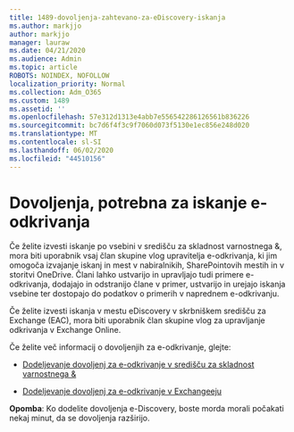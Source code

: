 ```yaml
---
title: 1489-dovoljenja-zahtevano-za-eDiscovery-iskanja
ms.author: markjjo
author: markjjo
manager: lauraw
ms.date: 04/21/2020
ms.audience: Admin
ms.topic: article
ROBOTS: NOINDEX, NOFOLLOW
localization_priority: Normal
ms.collection: Adm_O365
ms.custom: 1489
ms.assetid: ''
ms.openlocfilehash: 57e312d1313e4abb7e556542286126561b836226
ms.sourcegitcommit: bc7d6f4f3c9f7060d073f5130e1ec856e248d020
ms.translationtype: MT
ms.contentlocale: sl-SI
ms.lasthandoff: 06/02/2020
ms.locfileid: "44510156"
---
```

# <a name="permissions-required-for-ediscovery-searches"></a>Dovoljenja, potrebna za iskanje e-odkrivanja

Če želite izvesti iskanje po vsebini v središču za skladnost varnostnega &, mora biti uporabnik vsaj član skupine vlog upravitelja e-odkrivanja, ki jim omogoča izvajanje iskanj in mest v nabiralnikih, SharePointovih mestih in v storitvi OneDrive. Člani lahko ustvarijo in upravljajo tudi primere e-odkrivanja, dodajajo in odstranijo člane v primer, ustvarijo in urejajo iskanja vsebine ter dostopajo do podatkov o primerih v naprednem e-odkrivanju.

Če želite izvesti iskanja v mestu eDiscovery v skrbniškem središču za Exchange (EAC), mora biti uporabnik član skupine vlog za upravljanje odkrivanja v Exchange Online.

Če želite več informacij o dovoljenjih za e-odkrivanje, glejte: 

- [Dodeljevanje dovoljenj za e-odkrivanje v središču za skladnost varnostnega &](https://docs.microsoft.com/microsoft-365/compliance/assign-ediscovery-permissions)

- [Dodeljevanje dovoljenj za e-odkrivanje v Exchangeeju](https://docs.microsoft.com/exchange/security-and-compliance/in-place-ediscovery/assign-ediscovery-permissions)

**Opomba**: Ko dodelite dovoljenja e-Discovery, boste morda morali počakati nekaj minut, da se dovoljenja razširijo.
